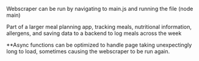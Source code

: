 Webscraper can be run by navigating to main.js and running the file (node main) 

Part of a larger meal planning app, tracking meals, nutritional information, allergens, and saving data to a backend to log meals across the week 

**Async functions can be optimized to handle page taking unexpectingly long to load, sometimes causing the webscraper to be run again.
